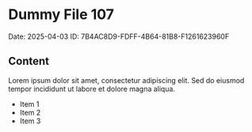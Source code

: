 # Dummy File 107

Date: 2025-04-03
ID: 7B4AC8D9-FDFF-4B64-81B8-F1261623960F

## Content

Lorem ipsum dolor sit amet, consectetur adipiscing elit.
Sed do eiusmod tempor incididunt ut labore et dolore magna aliqua.

* Item 1
* Item 2
* Item 3
